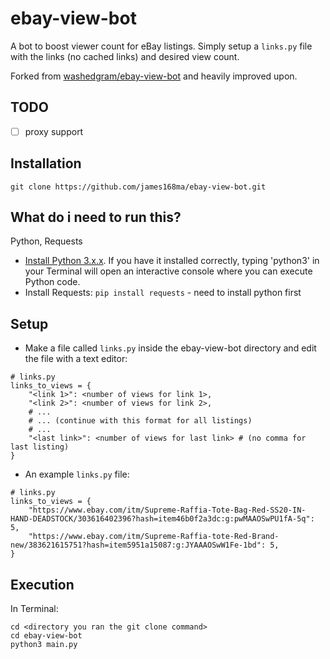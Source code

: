 # ebay-view-bot
A bot to boost viewer count for eBay listings. Simply setup a `links.py` file with the links (no cached links) and desired view count.

Forked from [washedgram/ebay-view-bot](https://github.com/washedgram/ebay-view-bot) and heavily improved upon.

## TODO
- [ ] proxy support

## Installation

```git clone https://github.com/james168ma/ebay-view-bot.git```

## What do i need to run this?
Python, Requests

- [Install Python 3.x.x](https://www.python.org/downloads/). If you have it installed correctly, typing 'python3' in your Terminal will open an interactive console where you can execute Python code.
- Install Requests: `pip install requests` - need to install python first

## Setup

- Make a file called `links.py` inside the ebay-view-bot directory and edit the file with a text editor:

```
# links.py
links_to_views = {
    "<link 1>": <number of views for link 1>,
    "<link 2>": <number of views for link 2>,
    # ...
    # ... (continue with this format for all listings)
    # ...
    "<last link>": <number of views for last link> # (no comma for last listing)
}
```

- An example `links.py` file:

```
# links.py
links_to_views = {
    "https://www.ebay.com/itm/Supreme-Raffia-Tote-Bag-Red-SS20-IN-HAND-DEADSTOCK/303616402396?hash=item46b0f2a3dc:g:pwMAAOSwPU1fA-5q": 5,
    "https://www.ebay.com/itm/Supreme-Raffia-tote-Red-Brand-new/383621615751?hash=item5951a15087:g:JYAAAOSwW1Fe-1bd": 5,
}
```

## Execution

In Terminal:

```
cd <directory you ran the git clone command>
cd ebay-view-bot
python3 main.py
```
